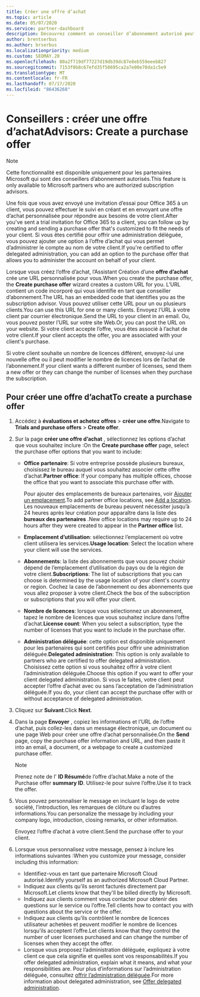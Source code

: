 ```yaml
---
title: Créer une offre d’achat
ms.topic: article
ms.date: 05/07/2020
ms.service: partner-dashboard
description: Découvrez comment un conseiller d’abonnement autorisé peut utiliser l’espace partenaires pour créer une offre d’achat et une URL personnalisée à inclure dans les invitations à la version d’évaluation d’Office 365.
author: brentserbus
ms.author: brserbus
ms.localizationpriority: medium
ms.custom: SEOMAY.20
ms.openlocfilehash: 80a2f719df77227d19db39dc87e8eb559eeeb827
ms.sourcegitcommit: 7153f0b8c67efd35f58695ca2a7e00e70da1c5e9
ms.translationtype: MT
ms.contentlocale: fr-FR
ms.lasthandoff: 07/17/2020
ms.locfileid: "86436268"
---
```

# <a name="advisors-create-a-purchase-offer"></a><span data-ttu-id="bfa7d-103">Conseillers : créer une offre d’achat</span><span class="sxs-lookup"><span data-stu-id="bfa7d-103">Advisors: Create a purchase offer</span></span>

> [!NOTE]
> <span data-ttu-id="bfa7d-104">Cette fonctionnalité est disponible uniquement pour les partenaires Microsoft qui sont des conseillers d’abonnement autorisés.</span><span class="sxs-lookup"><span data-stu-id="bfa7d-104">This feature is only available to Microsoft partners who are authorized subscription advisors.</span></span>

<span data-ttu-id="bfa7d-105">Une fois que vous avez envoyé une invitation d’essai pour Office 365 à un client, vous pouvez effectuer le suivi en créant et en envoyant une offre d’achat personnalisée pour répondre aux besoins de votre client.</span><span class="sxs-lookup"><span data-stu-id="bfa7d-105">After you've sent a trial invitation for Office 365 to a client, you can follow up by creating and sending a purchase offer that's customized to fit the needs of your client.</span></span> <span data-ttu-id="bfa7d-106">Si vous êtes certifié pour offrir une administration déléguée, vous pouvez ajouter une option à l’offre d’achat qui vous permet d’administrer le compte au nom de votre client.</span><span class="sxs-lookup"><span data-stu-id="bfa7d-106">If you're certified to offer delegated administration, you can add an option to the purchase offer that allows you to administer the account on behalf of your client.</span></span>

<span data-ttu-id="bfa7d-107">Lorsque vous créez l’offre d’achat, l’Assistant Création d’une **offre d’achat** crée une URL personnalisée pour vous.</span><span class="sxs-lookup"><span data-stu-id="bfa7d-107">When you create the purchase offer, the **Create purchase offer** wizard creates a custom URL for you.</span></span> <span data-ttu-id="bfa7d-108">L’URL contient un code incorporé qui vous identifie en tant que conseiller d’abonnement.</span><span class="sxs-lookup"><span data-stu-id="bfa7d-108">The URL has an embedded code that identifies you as the subscription advisor.</span></span> <span data-ttu-id="bfa7d-109">Vous pouvez utiliser cette URL pour un ou plusieurs clients.</span><span class="sxs-lookup"><span data-stu-id="bfa7d-109">You can use this URL for one or many clients.</span></span> <span data-ttu-id="bfa7d-110">Envoyez l’URL à votre client par courrier électronique.</span><span class="sxs-lookup"><span data-stu-id="bfa7d-110">Send the URL to your client in an email.</span></span> <span data-ttu-id="bfa7d-111">Ou, vous pouvez poster l’URL sur votre site Web.</span><span class="sxs-lookup"><span data-stu-id="bfa7d-111">Or, you can post the URL on your website.</span></span> <span data-ttu-id="bfa7d-112">Si votre client accepte l’offre, vous êtes associé à l’achat de votre client.</span><span class="sxs-lookup"><span data-stu-id="bfa7d-112">If your client accepts the offer, you are associated with your client's purchase.</span></span>

<span data-ttu-id="bfa7d-113">Si votre client souhaite un nombre de licences différent, envoyez-lui une nouvelle offre ou il peut modifier le nombre de licences lors de l’achat de l’abonnement.</span><span class="sxs-lookup"><span data-stu-id="bfa7d-113">If your client wants a different number of licenses, send them a new offer or they can change the number of licenses when they purchase the subscription.</span></span>

## <a name="to-create-a-purchase-offer"></a><span data-ttu-id="bfa7d-114">Pour créer une offre d’achat</span><span class="sxs-lookup"><span data-stu-id="bfa7d-114">To create a purchase offer</span></span>

1. <span data-ttu-id="bfa7d-115">Accédez à **évaluations et achetez offres**  >  **créer une offre**.</span><span class="sxs-lookup"><span data-stu-id="bfa7d-115">Navigate to **Trials and purchase offers** > **Create offer**.</span></span>

2. <span data-ttu-id="bfa7d-116">Sur la page **créer une offre d’achat** , sélectionnez les options d’achat que vous souhaitez inclure :</span><span class="sxs-lookup"><span data-stu-id="bfa7d-116">On the **Create purchase offer** page, select the purchase offer options that you want to include:</span></span>

    - <span data-ttu-id="bfa7d-117">**Office partenaire**: Si votre entreprise possède plusieurs bureaux, choisissez le bureau auquel vous souhaitez associer cette offre d’achat.</span><span class="sxs-lookup"><span data-stu-id="bfa7d-117">**Partner office**: If your company has multiple offices, choose the office that you want to associate this purchase offer with.</span></span>

        <span data-ttu-id="bfa7d-118">Pour ajouter des emplacements de bureaux partenaires, voir [Ajouter un emplacement](manage-locations.md).</span><span class="sxs-lookup"><span data-stu-id="bfa7d-118">To add partner office locations, see [Add a location](manage-locations.md).</span></span> <span data-ttu-id="bfa7d-119">Les nouveaux emplacements de bureau peuvent nécessiter jusqu’à 24 heures après leur création pour apparaître dans la liste des **bureaux des partenaires** .</span><span class="sxs-lookup"><span data-stu-id="bfa7d-119">New office locations may require up to 24 hours after they were created to appear in the **Partner office** list.</span></span>

    - <span data-ttu-id="bfa7d-120">**Emplacement d’utilisation**: sélectionnez l’emplacement où votre client utilisera les services.</span><span class="sxs-lookup"><span data-stu-id="bfa7d-120">**Usage location**: Select the location where your client will use the services.</span></span>
    - <span data-ttu-id="bfa7d-121">**Abonnements**: la liste des abonnements que vous pouvez choisir dépend de l’emplacement d’utilisation du pays ou de la région de votre client.</span><span class="sxs-lookup"><span data-stu-id="bfa7d-121">**Subscriptions**: The list of subscriptions that you can choose is determined by the usage location of your client's country or region.</span></span> <span data-ttu-id="bfa7d-122">Cochez la case de l’abonnement ou des abonnements que vous allez proposer à votre client.</span><span class="sxs-lookup"><span data-stu-id="bfa7d-122">Check the box of the subscription or subscriptions that you will offer your client.</span></span>
    - <span data-ttu-id="bfa7d-123">**Nombre de licences**: lorsque vous sélectionnez un abonnement, tapez le nombre de licences que vous souhaitez inclure dans l’offre d’achat.</span><span class="sxs-lookup"><span data-stu-id="bfa7d-123">**License count**: When you select a subscription, type the number of licenses that you want to include in the purchase offer.</span></span>
    - <span data-ttu-id="bfa7d-124">**Administration déléguée**: cette option est disponible uniquement pour les partenaires qui sont certifiés pour offrir une administration déléguée.</span><span class="sxs-lookup"><span data-stu-id="bfa7d-124">**Delegated administration**: This option is only available to partners who are certified to offer delegated administration.</span></span> <span data-ttu-id="bfa7d-125">Choisissez cette option si vous souhaitez offrir à votre client l’administration déléguée.</span><span class="sxs-lookup"><span data-stu-id="bfa7d-125">Choose this option if you want to offer your client delegated administration.</span></span> <span data-ttu-id="bfa7d-126">Si vous le faites, votre client peut accepter l’offre d’achat avec ou sans l’acceptation de l’administration déléguée.</span><span class="sxs-lookup"><span data-stu-id="bfa7d-126">If you do, your client can accept the purchase offer with or without acceptance of delegated administration.</span></span>

3. <span data-ttu-id="bfa7d-127">Cliquez sur **Suivant**.</span><span class="sxs-lookup"><span data-stu-id="bfa7d-127">Click **Next**.</span></span>

4. <span data-ttu-id="bfa7d-128">Dans la page **Envoyer** , copiez les informations et l’URL de l’offre d’achat, puis collez-les dans un message électronique, un document ou une page Web pour créer une offre d’achat personnalisée.</span><span class="sxs-lookup"><span data-stu-id="bfa7d-128">On the **Send** page, copy the purchase offer information and URL, and then paste it into an email, a document, or a webpage to create a customized purchase offer.</span></span>

    > [!NOTE]
    > <span data-ttu-id="bfa7d-129">Prenez note de l' **ID Résumé**de l’offre d’achat.</span><span class="sxs-lookup"><span data-stu-id="bfa7d-129">Make a note of the Purchase offer **summary ID**.</span></span> <span data-ttu-id="bfa7d-130">Utilisez-le pour suivre l’offre.</span><span class="sxs-lookup"><span data-stu-id="bfa7d-130">Use it to track the offer.</span></span>

5. <span data-ttu-id="bfa7d-131">Vous pouvez personnaliser le message en incluant le logo de votre société, l’introduction, les remarques de clôture ou d’autres informations.</span><span class="sxs-lookup"><span data-stu-id="bfa7d-131">You can personalize the message by including your company logo, introduction, closing remarks, or other information.</span></span>

    <span data-ttu-id="bfa7d-132">Envoyez l’offre d’achat à votre client.</span><span class="sxs-lookup"><span data-stu-id="bfa7d-132">Send the purchase offer to your client.</span></span>

6. <span data-ttu-id="bfa7d-133">Lorsque vous personnalisez votre message, pensez à inclure les informations suivantes :</span><span class="sxs-lookup"><span data-stu-id="bfa7d-133">When you customize your message, consider including this information:</span></span>

    - <span data-ttu-id="bfa7d-134">Identifiez-vous en tant que partenaire Microsoft Cloud autorisé.</span><span class="sxs-lookup"><span data-stu-id="bfa7d-134">Identify yourself as an authorized Microsoft Cloud Partner.</span></span>
    - <span data-ttu-id="bfa7d-135">Indiquez aux clients qu’ils seront facturés directement par Microsoft.</span><span class="sxs-lookup"><span data-stu-id="bfa7d-135">Let clients know that they'll be billed directly by Microsoft.</span></span>
    - <span data-ttu-id="bfa7d-136">Indiquez aux clients comment vous contacter pour obtenir des questions sur le service ou l’offre.</span><span class="sxs-lookup"><span data-stu-id="bfa7d-136">Tell clients how to contact you with questions about the service or the offer.</span></span>
    - <span data-ttu-id="bfa7d-137">Indiquez aux clients qu’ils contrôlent le nombre de licences utilisateur achetées et peuvent modifier le nombre de licences lorsqu’ils acceptent l’offre.</span><span class="sxs-lookup"><span data-stu-id="bfa7d-137">Let clients know that they control the number of user licenses purchased and can change the number of licenses when they accept the offer.</span></span>
    - <span data-ttu-id="bfa7d-138">Lorsque vous proposez l’administration déléguée, expliquez à votre client ce que cela signifie et quelles sont vos responsabilités.</span><span class="sxs-lookup"><span data-stu-id="bfa7d-138">If you offer delegated administration, explain what it means, and what your responsibilities are.</span></span> <span data-ttu-id="bfa7d-139">Pour plus d’informations sur l’administration déléguée, consultez [offrir l’administration déléguée](customers-revoke-admin-privileges.md).</span><span class="sxs-lookup"><span data-stu-id="bfa7d-139">For more information about delegated administration, see [Offer delegated administration](customers-revoke-admin-privileges.md).</span></span>
